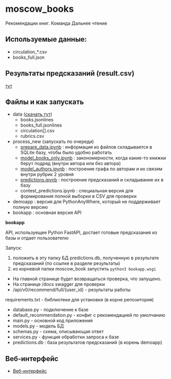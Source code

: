 # moscow_books

Рекомендации книг. Команда Дальнее чтение

## Используемые данные:

- circulation_*.csv
- books_full.json

## Результаты предсказаний (result.csv)

[тут](https://drive.google.com/drive/folders/1LPgGO22ddP6JJMzngKchXY8uiixvf8Kz?usp=sharing)

## Файлы и как запускать

- data ([скачать тут](https://drive.google.com/file/d/1W8DjwpaiJOQYS2nO2t5lYsrrq7ossO-d/view?usp=sharing))
  - books.jsonlines
  - books_full.jsonlines
  - circulation[].csv
  - rubrics.csv
- process_new (запускать по очереди)
  - [prepare_data.ipynb](https://github.com/dkbrz/moscow_books/blob/main/process_new/prepare_data.ipynb) : информация из файлов складывается в SQLite базу, чтобы было удобно работать
  - [model_books_only.ipynb](https://github.com/dkbrz/moscow_books/blob/main/process_new/model_books_only.ipynb) : закономерности, когда какие-то книжки берут подряд (внутри автора или без автора)
  - [model_authors.ipynb](https://github.com/dkbrz/moscow_books/blob/main/process_new/model_authors.ipynb) : построение графа по авторам и их связям внутри рубрик 2 уровня
  - [predictions.ipynb](https://github.com/dkbrz/moscow_books/blob/main/process_new/predictions.ipynb) : построение предсказаний и складывание их в базу
  - contest_predictions.ipynb : специальная версия для формирования полной выборки в CSV для проверки
- demoapp : версия для PythonAnyWhere, который не поддерживает полную версию
- bookapp : основная версия API

**bookapp**

API, используещее Python FastAPI, достает готовые предсказания из базы и отдает пользователю

Запуск: 

1. положить в эту папку БД predictions.db, полученную в результате предсказаний (по ссылке в разделе результаты)
2. из корневой папки moscow_book запустить ```python3 bookapp.wsgi```

- На главной странице будет возвращаться проверка, что запущено.
- На странице /docs swagger для проверки
- /api/v0/recommend/full/{user_id} - результаты работы

requirements.txt - библиотеки для установки (в корне репозитория)

- database.py - подключение к базе
- default_recommendation.py - конфиг с рекомендацией по умолчанию
- main.py - основной код приложения
- models.py - модель БД
- schemas.py - схема, описывающая ответ
- services.py - функция обработки запроса к базе
- predictions.db : база результатов предсказаний (в корень demoapp)

## Веб-интерфейс

- [Веб-интерфейс](http://dkbrz4.pythonanywhere.com/)
